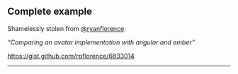 ## Complete example

Shamelessly stolen from [@ryanflorence](https://twitter.com/ryanflorence): 

*“Comparing an avatar implementation with angular and ember”*

https://gist.github.com/rpflorence/6833014

--- 

<iframe data-src=" http://emberjs.jsbin.com/usiXemu/1/embed?js,live" frameborder="0" height="700" width="960"></iframe>

